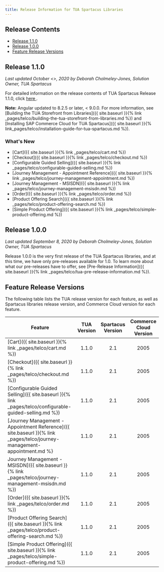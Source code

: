 ```yaml
---
title: Release Information for TUA Spartacus Libraries
---
```


## Release Contents

- [Release 1.1.0](#release-110)
- [Release 1.0.0](#release-100)
- [Feature Release Versions](#feature-release-versions)

## Release 1.1.0

*Last updated October <>, 2020 by Deborah Cholmeley-Jones, Solution Owner, TUA Spartacus*

For detailed information on the release contents of TUA Spartacus Release 1.1.0, click [here 
](https://github.com/SAP/spartacus-tua).

**Note:** Angular updated to 8.2.5 or later, < 9.0.0. For more information, see [Building the TUA Storefront from Libraries]({{ site.baseurl }}{% link _pages/telco/building-the-tua-storefront-from-libraries.md %}) and [Installing SAP Commerce Cloud for TUA Spartacus]({{ site.baseurl }}{% link_pages/telco/installation-guide-for-tua-spartacus.md %}).

### What's New

- [Cart]({{ site.baseurl }}{% link _pages/telco/cart.md %})
- [Checkout]({{ site.baseurl }}{% link _pages/telco/checkout.md %})
- [Configurable Guided Selling]({{ site.baseurl }}{% link _pages/telco/configurable-guided-selling.md %})
- [Journey Management - Appointment Reference]({{ site.baseurl }}{% link _pages/telco/journey-management-appointment.md %})
- [Journey Management - MSISDN]({{ site.baseurl }}{% link _pages/telco/journey-management-msisdn.md %})
- [Order]({{ site.baseurl }}{% link _pages/telco/order.md %})
- [Product Offering Search]({{ site.baseurl }}{% link _pages/telco/product-offering-search.md %})
- [Simple Product Offering]({{ site.baseurl }}{% link _pages/telco/simple-product-offering.md %})

## Release 1.0.0

*Last updated September 8, 2020 by Deborah Cholmeley-Jones, Solution Owner, TUA Spartacus*

Release 1.0.0 is the very first release of the TUA Spartacus libraries, and at this time, we have only pre-releases available for 1.0. To learn more about what our pre-releases have to offer, see [Pre-Release Information]({{ site.baseurl }}{% link _pages/telco/tua-pre-release-information.md %}).

## Feature Release Versions

The following table lists the TUA release version for each feature, as well as Spartacus libraries release version, and Commerce Cloud version for each feature.

| Feature                                      | TUA Version | Spartacus Version | Commerce Cloud Version |
|----------------------------------------------|:-----------:|:-----------------:|:----------------------:|
| [Cart]({{ site.baseurl }}{% link _pages/telco/cart.md %})                                         |    1.1.0    |        2.1        |          2005          |
| [Checkout]({{ site.baseurl }}{% link _pages/telco/checkout.md %})                                     |    1.1.0    |        2.1        |          2005          |
| [Configurable Guided Selling]({{ site.baseurl }}{% link _pages/telco/configurable-guided-selling.md %})                  |    1.1.0    |        2.1        |          2005          |
| [Journey Management - Appointment Reference]({{ site.baseurl }}{% link _pages/telco/journey-management-appointment.md %} |    1.1.0    |        2.1        |          2005          |
| Journey Management - MSISDN]({{ site.baseurl }}{% link _pages/telco/journey-management-msisdn.md %})                  |    1.1.0    |        2.1        |          2005          |
| [Order]({{ site.baseurl }}{% link _pages/telco/order.md %})                                        |    1.1.0    |        2.1        |          2005          |
| [Product Offering Search]({{ site.baseurl }}{% link _pages/telco/product-offering-search.md %})                      |    1.1.0    |        2.1        |          2005          |
| [Simple Product Offering]({{ site.baseurl }}{% link _pages/telco/simple-product-offering.md %})                      |    1.1.0    |        2.1        |          2005          |